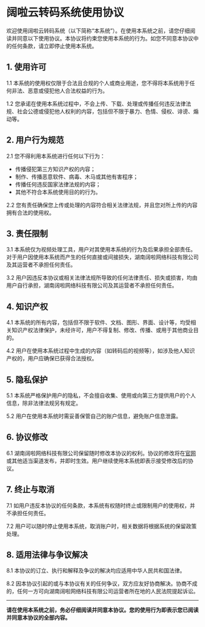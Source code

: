 # 阔啦云转码系统使用协议

欢迎使用阔啦云转码系统（以下简称“本系统”）。在使用本系统之前，请您仔细阅读并同意以下使用协议。本协议将约束您使用本系统的行为。如您不同意本协议中的任何条款，请立即停止使用本系统。

## 1. 使用许可

1.1 本系统的使用权仅限于合法且合规的个人或商业用途，您不得将本系统用于任何非法、恶意或侵犯他人合法权益的行为。

1.2 您承诺在使用本系统过程中，不会上传、下载、处理或传播任何违反法律法规、社会公德或侵犯他人权利的内容，包括但不限于暴力、色情、侵权、诽谤、煽动等。

## 2. 用户行为规范

2.1 您不得利用本系统进行任何以下行为：
- 传播侵犯第三方知识产权的内容；
- 制作、传播恶意软件、病毒、木马或其他有害程序；
- 传播任何违反国家法律法规的内容；
- 其他不符合本系统使用目的的行为。

2.2 您有责任确保您上传或处理的内容符合相关法律法规，并且您对所上传的内容拥有合法的使用权。

## 3. 责任限制

3.1 本系统仅为视频处理工具，用户对其使用本系统的行为及后果承担全部责任。对于用户因使用本系统而产生的任何直接或间接损失，湖南阔啦网络科技有限公司及其运营者不承担任何责任。

3.2 用户因违反本协议或相关法律法规所导致的任何法律责任、损失或损害，均由用户自行承担，湖南阔啦网络科技有限公司及其运营者不承担任何责任。

## 4. 知识产权

4.1 本系统的所有内容，包括但不限于软件、文档、图形、界面、设计等，均受相关知识产权法律保护，未经许可，用户不得复制、修改、传播、或用于其他商业目的。

4.2 用户在使用本系统过程中生成的内容（如转码后的视频等），如涉及他人知识产权的，用户应确保已获得合法授权。

## 5. 隐私保护

5.1 本系统严格保护用户的隐私，不会擅自收集、使用或向第三方提供用户的个人信息，除非法律法规另有规定。

5.2 用户在使用本系统时需妥善保管自己的账户信息，避免账户信息泄露。

## 6. 协议修改

6.1 湖南阔啦网络科技有限公司保留随时修改本协议的权利。协议的修改将在[官网](//vod.klsat.cn)或其他适当渠道发布，并即时生效。用户继续使用本系统即表示接受修改后的协议。

## 7. 终止与取消

7.1 如用户违反本协议的任何条款，本系统有权随时终止或限制用户的使用权，并不承担任何责任。

7.2 用户可以随时停止使用本系统，取消账户时，相关数据将根据系统的保留政策处理。

## 8. 适用法律与争议解决

8.1 本协议的订立、执行和解释及争议的解决均应适用中华人民共和国法律。

8.2 因本协议引起的或与本协议有关的任何争议，双方应友好协商解决。协商不成的，任何一方可向湖南阔啦网络科技有限公司运营者所在地的人民法院提起诉讼。

---

**请在使用本系统之前，务必仔细阅读并同意本协议。您的使用行为即表示您已阅读并同意本协议的全部内容。**

